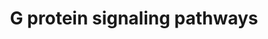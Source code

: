 ---
annotations:
- type: Pathway Ontology
  value: G protein mediated signaling pathway
authors:
- MaintBot
- Thomas
- Christine Chichester
- L Dupuis
- Eweitz
description: 'G proteins, short for guanine nucleotide-binding proteins, are a family
  of proteins involved in second messenger cascades. G proteins are so called because
  they function as "molecular switches". They alternate from ''inactive'' guanosine
  diphosphate (GDP) to ''active'' guanosine triphosphate (GTP), which is a binding
  state, and which proceeds to regulate downstream cell processes.  Source: [[wikipedia:G_protein|Wikipedia]]'
last-edited: 2021-05-18
organisms:
- Gallus gallus
redirect_from:
- /index.php/Pathway:WP813
- /instance/WP813
schema-jsonld:
- '@context': https://schema.org/
  '@id': https://wikipathways.github.io/pathways/WP813.html
  '@type': Dataset
  creator:
    '@type': Organization
    name: WikiPathways
  description: 'G proteins, short for guanine nucleotide-binding proteins, are a family
    of proteins involved in second messenger cascades. G proteins are so called because
    they function as "molecular switches". They alternate from ''inactive'' guanosine
    diphosphate (GDP) to ''active'' guanosine triphosphate (GTP), which is a binding
    state, and which proceeds to regulate downstream cell processes.  Source: [[wikipedia:G_protein|Wikipedia]]'
  keywords:
  - PDE1C
  - PRKD3
  - ADCY9
  - PRKCH
  - CALM1
  - PRKCB
  - ADCY7
  - AKAP2
  - GNGT1
  - ADCY6
  - GNAZ
  - GNB5
  - PDE4A
  - AKAP3
  - PRKCQ
  - PRKCZ
  - PLCB3
  - KRAS
  - GNG12
  - AKAP5
  - RHOA
  - PRKCG
  - NRAS
  - RRAS
  - AKAP6
  - SLC9A1
  - PRKAR1A
  - GNG5
  - ITPR1
  - DAG
  - PRKACG
  - GNG13
  - RCJMB04_16p24
  - ARHGEF1
  - PPP3CC
  - AKAP7
  - GNA14
  - GNG7
  - PRKACB
  - RCJMB04_6n13
  - GNG10
  - GNG4
  - PDE8B
  - KCNJ3
  - GNAI2
  - GNGT2
  - PDE1B
  - AKAP8
  - GNG3
  - GNAL
  - ADCY2
  - RCJMB04_12k21
  - AKAP4
  - PRKAR1B
  - IP3
  - PDE7A
  - AKAP11
  - ADCY8
  - HRAS
  - PDE4D
  - AKAP9
  - PPP3CA
  - PRKAR2A
  - AKAP1
  - PRKCD
  - AKAP10
  - PDE4B
  - PDE1A
  - PRKCE
  - PDE8A
  - GNB2
  - PDE4C
  - ADCY5
  - GNAI3
  - GNG8
  - RCJMB04_5a10
  - GNB3
  - Ca2+
  - GNA11
  - GNAS
  - PDE7B
  - ADCY4
  - PRKACA
  - cAMP
  - ADCY3
  - RCJMB04_23b22
  - ADCY1
  - GNA12
  - GNA15
  - PRKAR2B
  - AKAP13
  - GNAI1
  - GNA13
  - GNAO1
  - GNG11
  - AKAP12
  license: CC0
  name: G protein signaling pathways
seo: CreativeWork
title: G protein signaling pathways
wpid: WP813
---